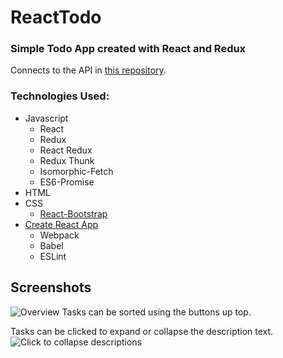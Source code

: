 # ReactTodo
### Simple Todo App created with React and Redux

Connects to the API in [this repository](https://github.com/Ailuridaes/SimpleTodoApi).

### Technologies Used:
- Javascript
    + React
    + Redux
    + React Redux
    + Redux Thunk
    + Isomorphic-Fetch
    + ES6-Promise
- HTML
- CSS
    + [React-Bootstrap](https://react-bootstrap.github.io)
- [Create React App](https://github.com/facebookincubator/create-react-app)
    + Webpack
    + Babel
    + ESLint

## Screenshots

![Overview](http://imgur.com/GwKlCMS.png)
Tasks can be sorted using the buttons up top.

Tasks can be clicked to expand or collapse the description text.
![Click to collapse descriptions](http://imgur.com/0yiHZgt.png)
